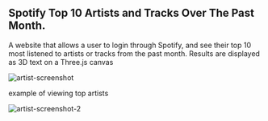 ## Spotify Top 10 Artists and Tracks Over The Past Month.

A website that allows a user to login through Spotify, and see their top 10 most listened to artists or tracks from the past month. Results are displayed as 3D text on a Three.js canvas

![artist-screenshot](https://austin-web-stuff1.s3.amazonaws.com/Screenshot+(29).png)

example of viewing top artists

![artist-screenshot-2](https://austin-web-stuff1.s3.amazonaws.com/Screenshot+(31).png)
